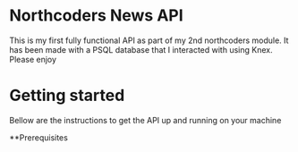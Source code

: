 # Northcoders News API

This is my first fully functional API as part of my 2nd northcoders module. 
It has been made with a PSQL database that I interacted with using Knex. Please enjoy

# Getting started

Bellow are the instructions to get the API up and running on your machine

**Prerequisites

